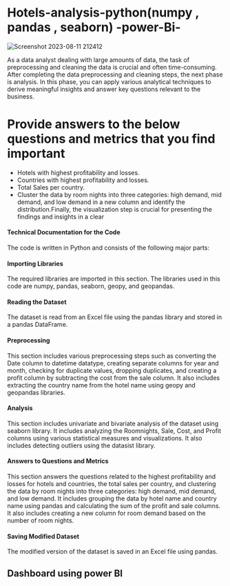 # Hotels-analysis-python(numpy , pandas , seaborn) -power-Bi-
![Screenshot 2023-08-11 212412](https://github.com/NoorhanHamed/Hotels-analysis-python-/assets/113361240/f13e067b-65f4-4c8a-9700-1440588d7f01)














As a data analyst dealing with large amounts of data, the task of preprocessing and cleaning the data is 
crucial and often time-consuming.
After completing the data preprocessing and cleaning steps, the next phase is analysis. 
In this phase, you can apply various analytical techniques to derive meaningful insights and answer key 
questions relevant to the business.
# Provide answers to the below questions and  metrics that you find important
- Hotels with highest profitability and losses.
- Countries with highest profitability and losses.
- Total Sales per country.
- Cluster the data by room nights into three categories: high demand, mid demand, and low demand 
in a new column and identify the distribution.Finally, the visualization step is crucial for presenting the findings and insights in a clear




#### Technical Documentation for the Code

The code is written in Python and consists of the following major parts:

#### Importing Libraries
The required libraries are imported in this section. The libraries used in this code are numpy, pandas, seaborn, geopy, and geopandas.

#### Reading the Dataset
The dataset is read from an Excel file using the pandas library and stored in a pandas DataFrame.

#### Preprocessing
This section includes various preprocessing steps such as converting the Date column to datetime datatype, creating separate columns for year and month, checking for duplicate values, dropping duplicates, and creating a profit column by subtracting the cost from the sale column. It also includes extracting the country name from the hotel name using geopy and geopandas libraries.

#### Analysis
This section includes univariate and bivariate analysis of the dataset using seaborn library. It includes analyzing the Roomnights, Sale, Cost, and Profit columns using various statistical measures and visualizations. It also includes detecting outliers using the datasist library.

#### Answers to Questions and Metrics
This section answers the questions related to the highest profitability and losses for hotels and countries, the total sales per country, and clustering the data by room nights into three categories: high demand, mid demand, and low demand. It includes grouping the data by hotel name and country name using pandas and calculating the sum of the profit and sale columns. It also includes creating a new column for room demand based on the number of room nights.

#### Saving Modified Dataset
The modified version of the dataset is saved in an Excel file using pandas.


## Dashboard using power BI 


